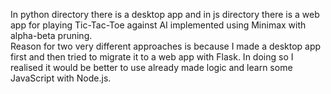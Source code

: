 In python directory there is a desktop app and in js directory there is a web app 
for playing Tic-Tac-Toe against AI implemented using Minimax with alpha-beta pruning.\
Reason for two very different approaches is because I made a desktop app first and then tried to migrate
it to a web app with Flask. In doing so I realised it would be better to use already made logic 
and learn some JavaScript with Node.js.
